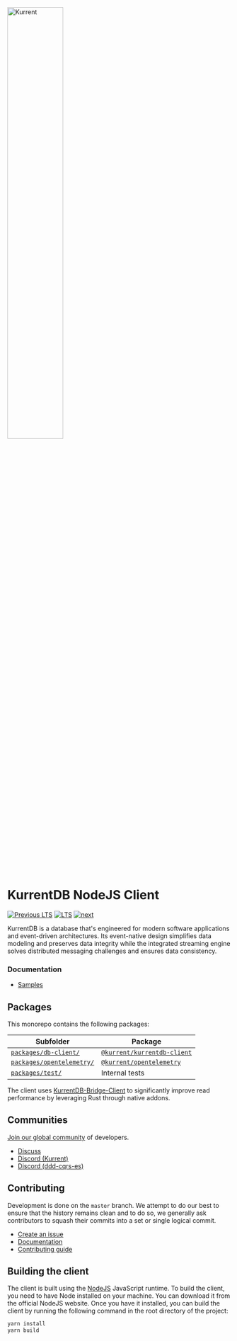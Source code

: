 <a href="https://kurrent.io">
  <picture>
    <source media="(prefers-color-scheme: dark)" srcset="KurrentLogo-White.png">
    <source media="(prefers-color-scheme: light)" srcset="KurrentLogo-Black.png">
    <img alt="Kurrent" src="KurrentLogo-Plum.png" height="50%" width="50%">
  </picture>
</a>

# KurrentDB NodeJS Client

[![Previous LTS](https://github.com/kurrent-io/KurrentDB-Client-NodeJS/actions/workflows/test_previous_LTS.yml/badge.svg)](https://github.com/kurrent-io/KurrentDB-Client-NodeJS/actions/workflows/test_previous_LTS.yml)
[![LTS](https://github.com/kurrent-io/KurrentDB-Client-NodeJS/actions/workflows/test_LTS.yml/badge.svg)](https://github.com/kurrent-io/KurrentDB-Client-NodeJS/actions/workflows/test_LTS.yml)
[![next](https://github.com/kurrent-io/KurrentDB-Client-NodeJS/actions/workflows/test_next.yml/badge.svg)](https://github.com/kurrent-io/KurrentDB-Client-NodeJS/actions/workflows/test_next.yml)

KurrentDB is a database that's engineered for modern software applications and event-driven architectures. Its
event-native design simplifies data modeling and preserves data integrity while the integrated streaming engine solves
distributed messaging challenges and ensures data consistency.

### Documentation

* [Samples](https://github.com/kurrent-io/KurrentDB-Client-NodeJS/tree/master/packages/test/src/samples)

## Packages

This monorepo contains the following packages:

| Subfolder                                            | Package                                                                                |
|------------------------------------------------------|----------------------------------------------------------------------------------------|
| [`packages/db-client/`](packages/db-client/)         | [`@kurrent/kurrentdb-client`](https://www.npmjs.com/package/@kurrent/kurrentdb-client) |
| [`packages/opentelemetry/`](packages/opentelemetry/) | [`@kurrent/opentelemetry`](https://www.npmjs.com/package/@kurrent/opentelemetry)       |
| [`packages/test/`](packages/test/)                   | Internal tests                                                                         |

The client uses [KurrentDB-Bridge-Client](https://github.com/kurrent-io/KurrentDB-Bridge-Client)
to significantly improve read performance by leveraging Rust through native addons.

## Communities

[Join our global community](https://www.kurrent.io/community) of developers.

- [Discuss](https://discuss.kurrent.io/)
- [Discord (Kurrent)](https://discord.gg/Phn9pmCw3t)
- [Discord (ddd-cqrs-es)](https://discord.com/invite/sEZGSHNNbH)

## Contributing

Development is done on the `master` branch.
We attempt to do our best to ensure that the history remains clean and to do so, we generally ask contributors to squash
their commits into a set or single logical commit.

- [Create an issue](https://github.com/kurrent-io/KurrentDB-Client-NodeJS/issues)
- [Documentation](https://docs.kurrent.io/)
- [Contributing guide](https://github.com/kurrent-io/KurrentDB-Client-NodeJS/blob/master/CONTRIBUTING.md)

## Building the client

The client is built using the [NodeJS](https://nodejs.org/) JavaScript runtime. To build the client, you need to have Node
installed on your machine. You can download it from the official NodeJS website.
Once you have it installed, you can build the client by running the following command in the root directory of the
project:

```bash
yarn install
yarn build
```
